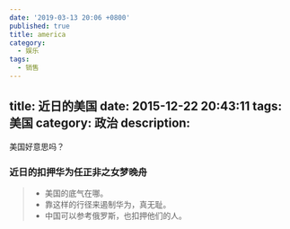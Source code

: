 ```yaml
---
date: '2019-03-13 20:06 +0800'
published: true
title: america
category:
  - 娱乐
tags:
  - 销售
---
```

title: 近日的美国
date: 2015-12-22 20:43:11
tags: 美国
category: 政治
description:
---

美国好意思吗？

### 近日的扣押华为任正非之女梦晚舟

> * 美国的底气在哪。
> * 靠这样的行径来遏制华为，真无耻。
> * 中国可以参考俄罗斯，也扣押他们的人。

<!--more-->